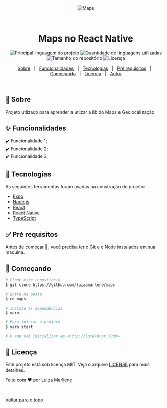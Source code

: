 <div align="center" id="top"> 
  <img src="./.github/app.gif" alt="Maps" />

  &#xa0;

  <!-- <a href="https://maps.netlify.com">Demo</a> -->
</div>

<h1 align="center">Maps no React Native</h1>

<p align="center">
  <img alt="Principal linguagem do projeto" src="https://img.shields.io/github/languages/top/luizamarlene/maps?color=56BEB8">

  <img alt="Quantidade de linguagens utilizadas" src="https://img.shields.io/github/languages/count/luizamarlene/maps?color=56BEB8">

  <img alt="Tamanho do repositório" src="https://img.shields.io/github/repo-size/luizamarlene/maps?color=56BEB8">

  <img alt="Licença" src="https://img.shields.io/github/license/luizamarlene/maps?color=56BEB8">

  <!-- <img alt="Github issues" src="https://img.shields.io/github/issues/luizamarlene/maps?color=56BEB8" /> -->

  <!-- <img alt="Github forks" src="https://img.shields.io/github/forks/luizamarlene/maps?color=56BEB8" /> -->

  <!-- <img alt="Github stars" src="https://img.shields.io/github/stars/luizamarlene/maps?color=56BEB8" /> -->
</p>

<!-- Status -->

<!-- <h4 align="center"> 
	🚧  Maps 🚀 Em construção...  🚧
</h4> 

<hr> -->

<p align="center">
  <a href="#dart-sobre">Sobre</a> &#xa0; | &#xa0; 
  <a href="#sparkles-funcionalidades">Funcionalidades</a> &#xa0; | &#xa0;
  <a href="#rocket-tecnologias">Tecnologias</a> &#xa0; | &#xa0;
  <a href="#white_check_mark-pré-requisitos">Pré requisitos</a> &#xa0; | &#xa0;
  <a href="#checkered_flag-começando">Começando</a> &#xa0; | &#xa0;
  <a href="#memo-licença">Licença</a> &#xa0; | &#xa0;
  <a href="https://github.com/luizamarlene" target="_blank">Autor</a>
</p>

<br>

## :dart: Sobre ##

Projeto utlizado para aprender a utlizar a lib do Maps e Geolocalização

## :sparkles: Funcionalidades ##

:heavy_check_mark: Funcionalidade 1;\
:heavy_check_mark: Funcionalidade 2;\
:heavy_check_mark: Funcionalidade 3;

## :rocket: Tecnologias ##

As seguintes ferramentas foram usadas na construção do projeto:

- [Expo](https://expo.io/)
- [Node.js](https://nodejs.org/en/)
- [React](https://pt-br.reactjs.org/)
- [React Native](https://reactnative.dev/)
- [TypeScript](https://www.typescriptlang.org/)

## :white_check_mark: Pré requisitos ##

Antes de começar :checkered_flag:, você precisa ter o [Git](https://git-scm.com) e o [Node](https://nodejs.org/en/) instalados em sua maquina.

## :checkered_flag: Começando ##

```bash
# Clone este repositório
$ git clone https://github.com/luizamarlene/maps

# Entre na pasta
$ cd maps

# Instale as dependências
$ yarn

# Para iniciar o projeto
$ yarn start

# O app vai inicializar em <http://localhost:3000>
```

## :memo: Licença ##

Este projeto está sob licença MIT. Veja o arquivo [LICENSE](LICENSE.md) para mais detalhes.


Feito com :heart: por <a href="https://github.com/luizamarlene" target="_blank">Luiza Marllene</a>

&#xa0;

<a href="#top">Voltar para o topo</a>
